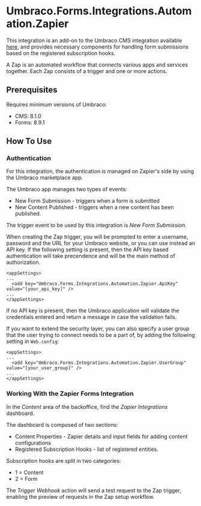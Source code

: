 # Umbraco.Forms.Integrations.Automation.Zapier

This integration is an add-on to the Umbraco CMS integration available [here](https://github.com/umbraco/Umbraco.Cms.Integrations/tree/main/src/Umbraco.Cms.Integrations.Automation.Zapier), and provides necessary components for handling form submissions based on the registered subscription hooks.

A Zap is an automated workflow that connects various apps and services together. Each Zap consists of a trigger and one or more actions.

## Prerequisites

Requires minimum versions of Umbraco:

- CMS: 8.1.0
- Forms: 8.9.1

## How To Use

### Authentication

For this integration, the authentication is managed on Zapier's side by using the Umbraco marketplace app. 

The Umbraco app manages two types of events:
* New Form Submission - triggers when a form is submitted
* New Content Published - triggers when a new content has been published.

The trigger event to be used by this integration is _New Form Submission_.

When creating the Zap trigger, you will be prompted to enter a username, password and the URL for your Umbraco website, or you can use instead an API key.
If the following setting is present, then the API key based authentication will take precendence and will be the main method of authorization.
```
<appSettings>
...
  <add key="Umbraco.Forms.Integrations.Automation.Zapier.ApiKey" value="[your_api_key]" />
...
</appSettings>
```

If no API key is present, then the Umbraco application will validate the credentials entered and return a message in case the validation fails.

If you want to extend the security layer, you can also specify a user group that the user trying to connect needs to be a part of, by adding the following 
setting in `Web.config`:

```
<appSettings>
...
  <add key="Umbraco.Forms.Integrations.Automation.Zapier.UserGroup" value="[your_user_group]" />
...
</appSettings>
```

### Working With the Zapier Forms Integration
In the _Content_ area of the backoffice, find the _Zapier Integrations_ dashboard.

The dashboard is composed of two sections:
* Content Properties - Zapier details and input fields for adding content configurations
* Registered Subscription Hooks - list of registered entities.

Subscription hooks are split in two categories: 
* 1 = Content
* 2 = Form

The _Trigger Webhook_ action will send a test request to the Zap trigger, enabling the preview of requests in the Zap setup workflow.
